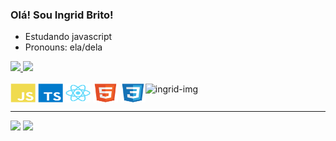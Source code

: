 ### Olá! Sou Ingrid Brito!

- Estudando javascript
- Pronouns: ela/dela

<div>

<a href="https://github.com/ingridbrito">
<img width="42%" src="https://github-readme-stats.vercel.app/api?username=ingridbrito&count_private=true&show_icons=true&theme=moltack"/>
<img width="50%"  src="https://github-readme-stats.vercel.app/api/top-langs/?username=ingridbrito&layout=compact&theme=moltack"/>
</div>

<div style="display: inline-block">
<br>
  <img align="center" alt="ingrid-Js" height="30" width="40" src="https://raw.githubusercontent.com/devicons/devicon/master/icons/javascript/javascript-plain.svg">
  <img align="center" alt="ingrid-Ts" height="30" width="40" src="https://raw.githubusercontent.com/devicons/devicon/master/icons/typescript/typescript-plain.svg">
  <img align="center" alt="ingrid-React" height="30" width="40" src="https://raw.githubusercontent.com/devicons/devicon/master/icons/react/react-original.svg">
  <img align="center" alt="ingrid-HTML" height="30" width="40" src="https://raw.githubusercontent.com/devicons/devicon/master/icons/html5/html5-original.svg">
  <img align="center" alt="ingrid-CSS" height="30" width="40" src="https://raw.githubusercontent.com/devicons/devicon/master/icons/css3/css3-original.svg">
  <img style="width: 150px" align="right" alt="ingrid-img" src="https://i.picasion.com/pic92/0fc3759dba1f40da99664f7ff7e5c14b.gif">
</div>
 <hr>
 <div>
 <a href = "mailto:brito.ingrid2202@gmail.com"><img src="https://img.shields.io/badge/-Gmail-%23333?style=for-the-badge&logo=gmail&logoColor=white" target="_blank"></a>
  <a href="https://www.linkedin.com/in/ingrid-brito-b14300194/" target="_blank"><img src="https://img.shields.io/badge/-LinkedIn-%230077B5?style=for-the-badge&logo=linkedin&logoColor=white" target="_blank"></a> 
 

